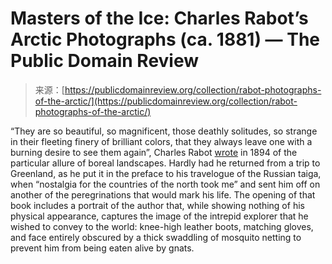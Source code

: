 <!--yml
category: 未分类
date: 2024-05-27 14:49:21
-->

# Masters of the Ice: Charles Rabot’s Arctic Photographs (ca. 1881) — The Public Domain Review

> 来源：[https://publicdomainreview.org/collection/rabot-photographs-of-the-arctic/](https://publicdomainreview.org/collection/rabot-photographs-of-the-arctic/)

[](#p-0-0)

“They are so beautiful, so magnificent, those deathly solitudes, so strange in their fleeting finery of brilliant colors, that they always leave one with a burning desire to see them again”, Charles Rabot [wrote](https://www.google.es/books/edition/A_travers_la_Russie_bor%C3%A9ale/gx4EAAAAYAAJ?hl=es&gbpv=1&dq=A+travers+la+Russie+bor%C3%A9ale&printsec=frontcover) in 1894 of the particular allure of boreal landscapes. Hardly had he returned from a trip to Greenland, as he put it in the preface to his travelogue of the Russian taiga, when “nostalgia for the countries of the north took me” and sent him off on another of the peregrinations that would mark his life. The opening of that book includes a portrait of the author that, while showing nothing of his physical appearance, captures the image of the intrepid explorer that he wished to convey to the world: knee-high leather boots, matching gloves, and face entirely obscured by a thick swaddling of mosquito netting to prevent him from being eaten alive by gnats.